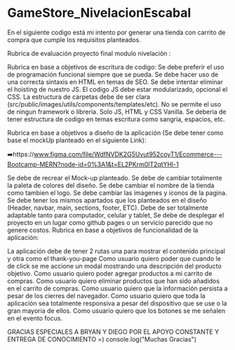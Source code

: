 # GameStore_NivelacionEscabal
En el siguiente codigo está mi intento por generar una tienda con carrito de compra que cumple los requisitos planteados. 

Rubrica de evaluación proyecto final modulo nivelación :


Rubrica en base a objetivos de escritura de codigo: 
Se debe preferir el uso de programación funcional siempre que se pueda. 
Se debe hacer uso de una correcta sintaxis en HTML en temas de SEO.
Se debe intentar eliminar el hoisting de nuestro JS.
El codigo JS debe estar modularizado, opcional el CSS.
La estructura de carpetas debe de ser clara (src/public/images/utils/components/templates/etc).
No se permite el uso de ningun framework o libreria. Solo JS, HTML y CSS Vanilla.
Se deberia de tener estructura de codigo en temas escritura como sangria, espacios, etc.


Rubrica en base a objetivos a diseño de la aplicación (Se debe tener como base el mockUp planteado en el siguiente Link):

➡️https://www.figma.com/file/WdfNVDK2G5Uvut952coyT1/Ecommerce---Bootcamp-MERN?node-id=0%3A1&t=EL2PKrm0lT2qtYHl-1

Se debe de recrear el Mock-up planteado.
Se debe de cambiar totalmente la paleta de colores del diseño.
Se debe cambiar el nombre de la tienda como tambien el logo.
Se debe cambiar las imagenes y iconos de la pagina.
Se debe tener los mismos apartados que los planteados en el diseño (Header, navbar, main, sections, footer, ETC).
Debe de ser totalmente adaptable tanto para computador, celular y tablet,
Se debe de desplegar el proyecto en un lugar como github pages o un servicio parecido que no genere costos.
Rubrica en base a objetivos de funcionalidad de la aplicación:

La aplicación debe de tener 2 rutas una para mostrar el contenido principal y otra como el thank-you-page
Como usuario quiero poder que cuando le de click se me accione un modal mostrando una descripción del producto objetivo.
Como usuario quiero poder agregar productos a mi carrito de compras.
Como usuario quiero eliminar productos que han sido añadidos en el carrito de compras.
Como usuario quiero que la información persista a pesar de los cierres del navegador.
Como usuario quiero que toda la aplicación sea totalmente responsiva a pesar del dispositivo que se use o la gran mayoria de ellos.
Como usuario quiero que los botones se me señalen en el evento focus.


GRACIAS ESPECIALES A BRYAN Y DIEGO POR EL APOYO CONSTANTE Y ENTREGA DE CONOCIMIENTO =)
console.log("Muchas Gracias")
